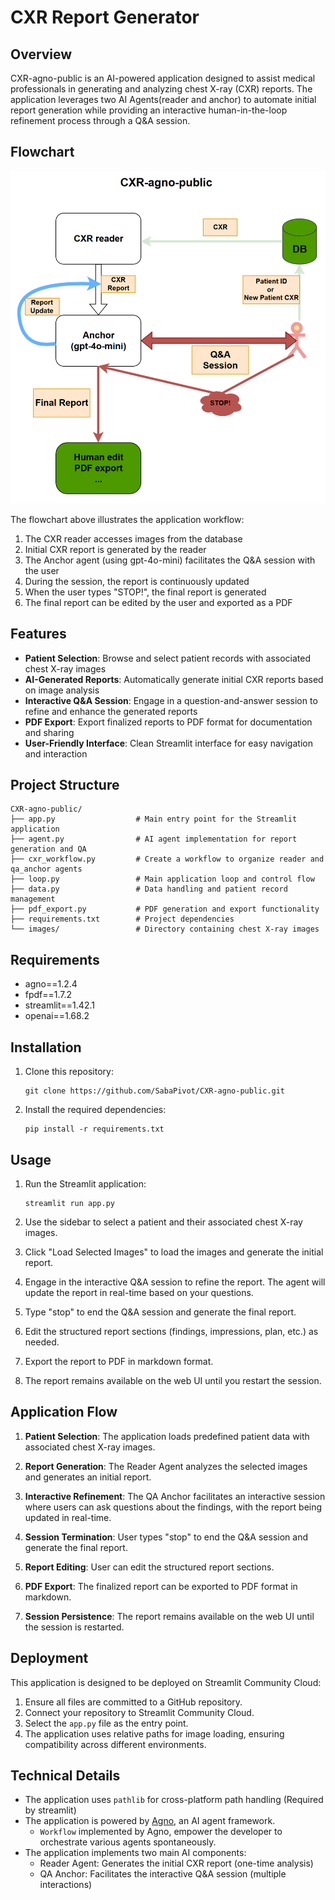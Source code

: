 # CXR Report Generator

## Overview

CXR-agno-public is an AI-powered application designed to assist medical professionals in generating and analyzing chest X-ray (CXR) reports. The application leverages two AI Agents(reader and anchor) to automate initial report generation while providing an interactive human-in-the-loop refinement process through a Q&A session.

## Flowchart

![Application Workflow](images/flowchart.png)

The flowchart above illustrates the application workflow:
1. The CXR reader accesses images from the database
2. Initial CXR report is generated by the reader
3. The Anchor agent (using gpt-4o-mini) facilitates the Q&A session with the user
4. During the session, the report is continuously updated
5. When the user types "STOP!", the final report is generated
6. The final report can be edited by the user and exported as a PDF


## Features
- **Patient Selection**: Browse and select patient records with associated chest X-ray images
- **AI-Generated Reports**: Automatically generate initial CXR reports based on image analysis
- **Interactive Q&A Session**: Engage in a question-and-answer session to refine and enhance the generated reports
- **PDF Export**: Export finalized reports to PDF format for documentation and sharing
- **User-Friendly Interface**: Clean Streamlit interface for easy navigation and interaction

## Project Structure

```
CXR-agno-public/
├── app.py                  # Main entry point for the Streamlit application
├── agent.py                # AI agent implementation for report generation and QA
├── cxr_workflow.py         # Create a workflow to organize reader and qa_anchor agents
├── loop.py                 # Main application loop and control flow
├── data.py                 # Data handling and patient record management
├── pdf_export.py           # PDF generation and export functionality
├── requirements.txt        # Project dependencies
└── images/                 # Directory containing chest X-ray images
```

## Requirements

- agno==1.2.4
- fpdf==1.7.2
- streamlit==1.42.1
- openai==1.68.2

## Installation

1. Clone this repository:
   ```
   git clone https://github.com/SabaPivot/CXR-agno-public.git
   ```

2. Install the required dependencies:
   ```
   pip install -r requirements.txt
   ```

## Usage

1. Run the Streamlit application:
   ```
   streamlit run app.py
   ```

2. Use the sidebar to select a patient and their associated chest X-ray images.

3. Click "Load Selected Images" to load the images and generate the initial report.

4. Engage in the interactive Q&A session to refine the report. The agent will update the report in real-time based on your questions.

5. Type "stop" to end the Q&A session and generate the final report.

6. Edit the structured report sections (findings, impressions, plan, etc.) as needed.

7. Export the report to PDF in markdown format.

8. The report remains available on the web UI until you restart the session.

## Application Flow

1. **Patient Selection**: The application loads predefined patient data with associated chest X-ray images.

2. **Report Generation**: The Reader Agent analyzes the selected images and generates an initial report.

3. **Interactive Refinement**: The QA Anchor facilitates an interactive session where users can ask questions about the findings, with the report being updated in real-time.

4. **Session Termination**: User types "stop" to end the Q&A session and generate the final report.

5. **Report Editing**: User can edit the structured report sections.

6. **PDF Export**: The finalized report can be exported to PDF format in markdown.

7. **Session Persistence**: The report remains available on the web UI until the session is restarted.

## Deployment

This application is designed to be deployed on Streamlit Community Cloud:

1. Ensure all files are committed to a GitHub repository.
2. Connect your repository to Streamlit Community Cloud.
3. Select the `app.py` file as the entry point.
4. The application uses relative paths for image loading, ensuring compatibility across different environments.

## Technical Details
- The application uses `pathlib` for cross-platform path handling (Required by streamlit)
- The application is powered by [Agno]("https://github.com/agno-agi/agno"), an AI agent framework.
    - `Workflow` implemented by Agno, empower the developer to orchestrate various agents spontaneously.
- The application implements two main AI components:
  - Reader Agent: Generates the initial CXR report (one-time analysis)
  - QA Anchor: Facilitates the interactive Q&A session (multiple interactions)

